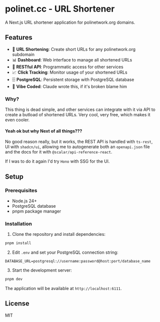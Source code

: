 # polinet.cc - URL Shortener

A Next.js URL shortener application for polinetwork.org domains.

## Features

- 🔗 **URL Shortening**: Create short URLs for any polinetwork.org subdomain
- 📊 **Dashboard**: Web interface to manage all shortened URLs
- 🚀 **RESTful API**: Programmatic access for other services
- 📈 **Click Tracking**: Monitor usage of your shortened URLs
- 🗄️ **PostgreSQL**: Persistent storage with PostgreSQL database
- 🎨 **Vibe Coded**: Claude wrote this, if it's broken blame him

### Why?

This thing is dead simple, and other services can integrate with it via API to create
a butload of shortened URLs. Very cool, very free, which makes it even cooler.

#### Yeah ok but why Next of all things???

No good reason really, but it works, the REST API is handled with `ts-rest`, UI
with `shadcn/ui`, allowing me to autogenerate both an `openapi.json` file and the
docs for it with `@scalar/api-reference-react`.

If I was to do it again I'd try `Hono` with SSG for the UI.

## Setup

### Prerequisites

- Node.js 24+ 
- PostgreSQL database
- pnpm package manager

### Installation

1. Clone the repository and install dependencies:
```bash
pnpm install
```

2. Edit `.env` and set your PostgreSQL connection string:
```env
DATABASE_URL=postgresql://username:password@host:port/database_name
```

3. Start the development server:
```bash
pnpm dev
```

The application will be available at `http://localhost:6111`.

## License

MIT
